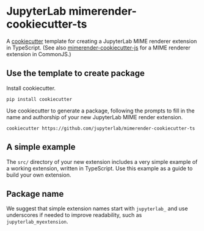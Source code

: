 # JupyterLab mimerender-cookiecutter-ts

A [cookiecutter](https://github.com/audreyr/cookiecutter) template for creating
a JupyterLab MIME renderer extension in TypeScript. (See also
[mimerender-cookiecutter-js](https://github.com/jupyterlab/mimerender-cookiecutter-js)
for a MIME renderer extension in CommonJS.)

## Use the template to create package

Install cookiecutter.

```
pip install cookiecutter
```

Use cookiecutter to generate a package, following the prompts to fill in the name and authorship of your new JupyterLab MIME render extension.

```
cookiecutter https://github.com/jupyterlab/mimerender-cookiecutter-ts
```

## A simple example

The ``src/`` directory of your new extension includes a very simple example of a working extension, written in TypeScript. Use this example as a guide to build your own extension.

## Package name

We suggest that simple extension names start with `jupyterlab_` and use underscores if needed to improve readability, such as `jupyterlab_myextension`.
